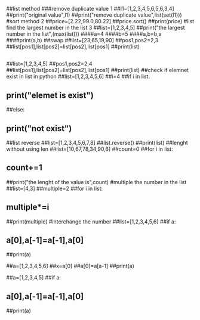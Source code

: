 ##list method
###remove duplicate value 1
##l1=[1,2,3,4,5,6,5,6,3,4]
##print("original value",l1)
##print("remove duplicate value",list(set(l1)))
#sort method 2
##price=[2.22,99.0,80.22]
##price.sort()
##print(price)
#list find the largest number in the list 3
##list=[1,2,3,4,5]
##print("the largest number in the list",(max(list)))
####a=4
####b=5
####a,b=b,a
####print(a,b)
##swap
##list=[23,65,19,90]
##pos1,pos2=2,3
##list[pos1],list[pos2]=list[pos2],list[pos1]
##print(list)
##
##list=[1,2,3,4,5]
##pos1,pos2=2,4
##list[pos1],list[pos2]=list[pos2],list[pos1]
##print(list)
##check if elemnet exist in list in python
##list=[1,2,3,4,5,6]
##i=4
##if i in list:
##    print("elemet is exist")
##else:
##    print("not exist")
##list reverse
##list=[1,2,3,4,5,6,7,8]
##list.reverse()
##print(list)
##lenght without using len
##list=[10,67,78,34,90,6]
##count=0
##for i in list:
##    count+=1
##print("the lenght of the value is",count)
#multiple the number in the list
##list=[4,3]
##multiple=2
##for i in list:
##    multiple*=i
##print(multiple)
#interchange the number
##list=[1,2,3,4,5,6]
##if a:
##    a[0],a[-1]=a[-1],a[0]
##print(a)

##a=[1,2,3,4,5,6]
##x=a[0]
##a[0]=a[a-1]
##print(a)

##a=[1,2,3,4,5]
##if a:
##    a[0],a[-1]=a[-1],a[0]
##print(a)
